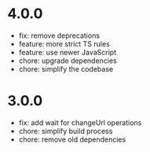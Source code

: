 # 4.0.0

- fix: remove deprecations
- feature: more strict TS rules
- feature: use newer JavaScript
- chore: upgrade dependencies
- chore: simplify the codebase

# 3.0.0

- fix: add wait for changeUrl operations
- chore: simplify build process
- chore: remove old dependencies
